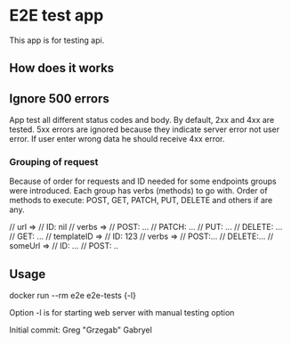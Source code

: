 # E2E test app
This app is for testing api.

## How does it works

## Ignore 500 errors
App test all different status codes and body. By default, 2xx and 4xx are tested. 
5xx errors are ignored because they indicate server error not user error. 
If user enter wrong data he should receive 4xx error.

### Grouping of request
Because of order for requests and ID needed for some endpoints groups were introduced. 
Each group has verbs (methods) to go with. Order of methods to execute: POST, GET, PATCH, PUT, DELETE and others if are any.

// url =>
//      ID: nil
//		verbs =>
//			POST: ...
//			PATCH: ...
//			PUT: ...
//			DELETE: ...
//			GET: ...
//		templateID =>
//			ID: 123
//			verbs =>
//				POST:...
//				DELETE:...
//			someUrl =>
//				ID: ...
//				POST: ..


## Usage
docker run --rm e2e e2e-tests {-l}

Option -l is for starting web server with manual testing option

Initial commit:
Greg "Grzegab" Gabryel
